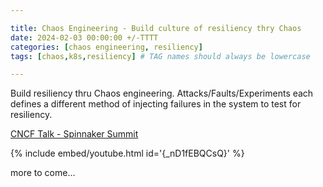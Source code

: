 ```yaml
---

title: Chaos Engineering - Build culture of resiliency thry Chaos  
date: 2024-02-03 00:00:00 +/-TTTT  
categories: [chaos engineering, resiliency]  
tags: [chaos,k8s,resiliency] # TAG names should always be lowercase

---
```


Build resiliency thru Chaos engineering. Attacks/Faults/Experiments each defines a different method of injecting failures in the system to test for resiliency.

[CNCF Talk - Spinnaker Summit](https://www.youtube.com/watch?v=_nD1fEBQCsQ)

{% include embed/youtube.html id='{_nD1fEBQCsQ}' %}

more to come...
